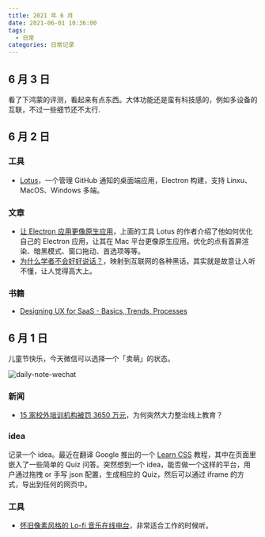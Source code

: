 ```yaml
---
title: 2021 年 6 月
date: 2021-06-01 10:36:00
tags: 
  - 日常
categories: 日常记录
---
```


## 6 月 3 日

看了下鸿蒙的评测，看起来有点东西。大体功能还是蛮有科技感的，例如多设备的互联，不过一些细节还不太行.

## 6 月 2 日

### 工具

- [Lotus](https://getlotus.app/)，一个管理 GitHub 通知的桌面端应用，Electron 构建，支持 Linxu、MacOS、Windows 多端。
### 文章

- [让 Electron 应用更像原生应用](https://getlotus.app/21-making-electron-apps-feel-native-on-mac)，上面的工具 Lotus 的作者介绍了他如何优化自己的 Electron 应用，让其在 Mac 平台更像原生应用。优化的点有首屏渲染、暗黑模式、窗口拖动、首选项等等。
- [为什么学者不会好好说话？](https://www.douban.com/note/604281459/)，映射到互联网的各种黑话，其实就是故意让人听不懂，让人觉得高大上。

### 书籍
- [Designing UX for SaaS - Basics, Trends, Processes](https://i7.t.hubspotemail.net/e2t/tc/VX9vx32ZZybJV-n4Qq4S7HXfW4vJbXQ4sjP0pN7Y8_1G5kbT5V3Zsc37CgRr1W5h70L636BWGDW5fwSVn2LfC4PN2xV5T3dylxqW2SBmSh15Nm9NW2cqVwg4X1R13W1W-wQ37MG5N0N5pFGwS8sTryW8F5Z9t8qXPLXW1WSFMp7wWjSrW1C56JW4CdcVBW4RG-g17Nm4WTW91GR-08kgF3kW3V89966NDRfJW9jKrBg8HSZjQW2DhpFs2pt0KwVLkV4Y76lLZ3W71K_Vk68SV39W8PYrlR5HnMfZW6dX7kN18bq5MW5JWNDQ6V-dd0Vk03jq48w-RnN4B5l-LjZPCfW5_nnRM9l9yDsW7YtK2T73XbtcW7DqbNy3zjv2rW59DB7S2L7QJLW8mVp8S34RZ01W26ncmq7sdvY9W4Q7nmC6PvK_hN3NyMQNtp7HBVBXmNX1kr5VQW1Hx-x_3sp09j3bn81)

## 6 月 1 日

儿童节快乐，今天微信可以选择一个「卖萌」的状态。

![daily-note-wechat](https://mayandev.oss-cn-hangzhou.aliyuncs.com/uPic/daily-note-wechat.jpeg)

### 新闻

- [15 家校外培训机构被罚 3650 万元](https://cn.reuters.com/article/china-samr-private-turor-penalty-0601-idCNKCS2DD29F?il=0)，为何突然大力整治线上教育？

### idea

记录一个 idea。最近在翻译 Google 推出的一个 [Learn CSS](https://web.dev/learn/css) 教程，其中在页面里嵌入了一些简单的 Quiz 问答。突然想到一个 idea，能否做一个这样的平台，用户通过拖拽 or 手写 json 配置，生成相应的 Quiz，然后可以通过 iframe 的方式，导出到任何的网页中。


### 工具

- [怀旧像素风格的 Lo-fi 音乐在线电台](https://www.lofi.cafe/)，非常适合工作的时候听。



